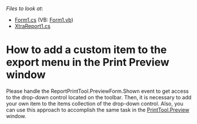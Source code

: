 <!-- default file list -->
*Files to look at*:

* [Form1.cs](./CS/CustomItem/Form1.cs) (VB: [Form1.vb](./VB/CustomItem/Form1.vb))
* [XtraReport1.cs](./CS/CustomItem/XtraReport1.cs)
<!-- default file list end -->
# How to add a custom item to the export menu in the Print Preview window


<p>Please handle the ReportPrintTool.PreviewForm.Shown event to get access to the drop-down control located on the toolbar. Then, it is necessary to add your own item to the items collection of the drop-down control. Also, you can use this approach to accomplish the same task in the <a href="http://documentation.devexpress.com/#WindowsForms/DevExpressXtraPrintingPrintToolMembersTopicAll"><u>PrintTool.Preview</u></a> window.</p><br />


<br/>


